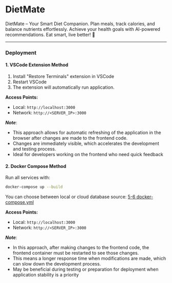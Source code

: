 # DietMate
DietMate – Your Smart Diet Companion.  Plan meals, track calories, and balance nutrients effortlessly. Achieve your health goals with AI-powered recommendations. Eat smart, live better! 🍏

---

### Deployment

#### 1. VSCode Extension Method

1. Install "Restore Terminals" extension in VSCode
2. Restart VSCode
3. The extension will automatically run application.

**Access Points:**
- Local: `http://localhost:3000`
- Network: `http://<SERVER_IP>:3000`

***Note***: 
- This approach allows for automatic refreshing of the application in the browser after changes are made to the frontend code.
- Changes are immediately visible, which accelerates the development and testing process.
- Ideal for developers working on the frontend who need quick feedback

#### 2. Docker Compose Method

Run all services with:
```bash
docker-compose up --build
```

You can choose between local or cloud database source:
[5-6 docker-compose.yml](./docker-compose.yml#L5-L6)

**Access Points:**
- Local: `http://localhost:3000`
- Network: `http://<SERVER_IP>:3000`

***Note***:
- In this approach, after making changes to the frontend code, the frontend container must be restarted to see those changes.
- This means a longer response time when modifications are made, which can slow down the development process.
- May be beneficial during testing or preparation for deployment when application stability is a priority
